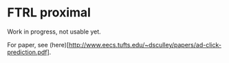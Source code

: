 # FTRL proximal

Work in progress, not usable yet.


For paper, see (here)[http://www.eecs.tufts.edu/~dsculley/papers/ad-click-prediction.pdf].
